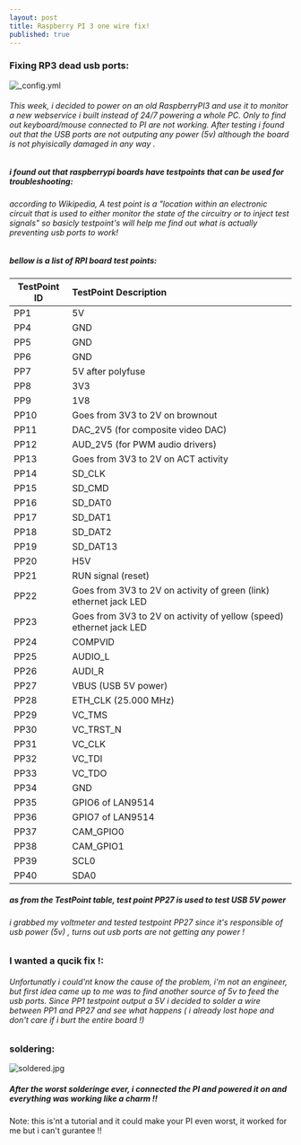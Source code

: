 ```yaml
---
layout: post
title: Raspberry PI 3 one wire fix!
published: true
---
```


### Fixing RP3 dead usb ports:
![_config.yml](https://pbs.twimg.com/media/DApSHfzXgAQ65M6.jpg:large)
###### This week, i decided to power on an old RaspberryPI3 and use it to monitor a new webservice i built instead of 24/7 powering a whole PC. Only to find out keyboard/mouse connected to PI are not working. After testing i found out that the USB ports are not outputing any power (5v) although the board is not phyisically damaged in any way .


##### i found out that raspberrypi boards have testpoints that can be used for troubleshooting:
###### according to Wikipedia, A test point is a "location within an electronic circuit that is used to either monitor the state of the circuitry or to inject test signals"  so basicly testpoint's will help me find out what is actually preventing usb ports to work!

##### bellow is a list of RPI board test points:
| TestPoint ID | TestPoint Description |
|--------------|:----------------------|
| PP1  | 5V  |
| PP4  | GND |
| PP5  | GND |
| PP6  | GND |
| PP7  | 5V after polyfuse |
| PP8  | 3V3 |
| PP9  | 1V8 |
| PP10  | Goes from 3V3 to 2V on brownout |
| PP11  | DAC_2V5 (for composite video DAC) |
| PP12  | AUD_2V5 (for PWM audio drivers) |
| PP13  | Goes from 3V3 to 2V on ACT activity |
| PP14  | SD_CLK |
| PP15  | SD_CMD |
| PP16  | SD_DAT0 |
| PP17  | SD_DAT1 |
| PP18 | SD_DAT2 |
| PP19  | SD_DAT13 |
| PP20  | H5V |
| PP21  | RUN signal (reset) |
| PP22 | Goes from 3V3 to 2V on activity of green (link) ethernet jack LED |
| PP23 | Goes from 3V3 to 2V on activity of yellow (speed) ethernet jack LED |
| PP24 | COMPVID |
| PP25 | AUDIO_L |
| PP26 | AUDI_R |
| PP27 | VBUS (USB 5V power) |
| PP28 | ETH_CLK (25.000 MHz) |
| PP29 | VC_TMS |
| PP30 | VC_TRST_N |
| PP31 | VC_CLK |
| PP32 | VC_TDI |
| PP33 | VC_TDO |
| PP34 | GND |
| PP35 | GPIO6 of LAN9514 |
| PP36 | GPIO7 of LAN9514 |
| PP37 | CAM_GPIO0 |
| PP38 | CAM_GPIO1 |
| PP39 | SCL0 |
| PP40 | SDA0 |

##### as from the TestPoint table, test point PP27 is used to test USB 5V power 
######  i grabbed my voltmeter and tested testpoint PP27 since it's responsible of usb power (5v) , turns out usb ports are not getting any power !

### I wanted a qucik fix !:
######  Unfortunatly i could'nt know the cause of the problem, i'm not an engineer, but first idea came up to me was to find another source of 5v to feed the usb ports. Since PP1 testpoint output a 5V i decided to solder a wire between PP1 and PP27 and see what happens ( i already lost hope and don't care if i burt the entire board !)
### soldering:
![soldered.jpg](https://i.imgur.com/wh01rRC.jpg)


##### After the worst solderinge ever, i connected the PI and powered it on and everything was working like a charm !! 


Note: this is'nt a tutorial and it could make your PI even worst, it worked for me but i can't gurantee !!
